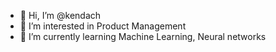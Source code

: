- 👋 Hi, I’m @kendach
- 👀 I’m interested in Product Management
- 🌱 I’m currently learning Machine Learning, Neural networks


<!---
kendach/kendach is a ✨ special ✨ repository because its `README.md` (this file) appears on your GitHub profile.
You can click the Preview link to take a look at your changes.
--->
